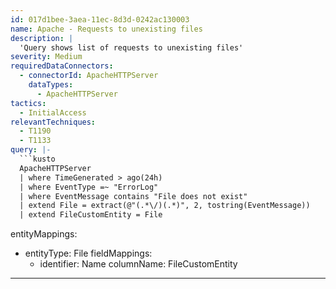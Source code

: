 ```yaml
---
id: 017d1bee-3aea-11ec-8d3d-0242ac130003
name: Apache - Requests to unexisting files
description: |
  'Query shows list of requests to unexisting files'
severity: Medium
requiredDataConnectors:
  - connectorId: ApacheHTTPServer
    dataTypes:
      - ApacheHTTPServer
tactics:
  - InitialAccess
relevantTechniques:
  - T1190
  - T1133
query: |-
  ```kusto
  ApacheHTTPServer
  | where TimeGenerated > ago(24h)
  | where EventType =~ "ErrorLog"
  | where EventMessage contains "File does not exist"
  | extend File = extract(@"(.*\/)(.*)", 2, tostring(EventMessage))
  | extend FileCustomEntity = File
  ```
entityMappings:
  - entityType: File
    fieldMappings:
      - identifier: Name
        columnName: FileCustomEntity
---
```


